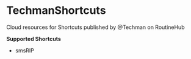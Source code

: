 # TechmanShortcuts
Cloud resources for Shortcuts published by @Techman on RoutineHub

**Supported Shortcuts**
- smsRIP
